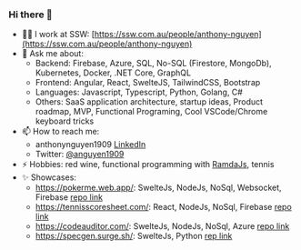 ### Hi there 👋

- 👨‍💻 I work at SSW: [https://ssw.com.au/people/anthony-nguyen](https://ssw.com.au/people/anthony-nguyen)
- 💬 Ask me about: 
  - Backend: Firebase, Azure, SQL, No-SQL (Firestore, MongoDb), Kubernetes, Docker, .NET Core, GraphQL
  - Frontend: Angular, React, SwelteJS, TailwindCSS, Bootstrap
  - Languages: Javascript, Typescript, Python, Golang, C#
  - Others: SaaS application architecture, startup ideas, Product roadmap, MVP, Functional Programing, Cool VSCode/Chrome keyboard tricks
- 📫 How to reach me:
  - anthonynguyen1909 [LinkedIn](https://www.linkedin.com/in/anthonynguyen1909)
  - Twitter: [@anguyen1909](https://twitter.com/anguyen1909)
- ⚡ Hobbies: red wine, functional programming with [RamdaJs](https://ramdajs.com/docs/), tennis 
- ✨ Showcases:
  - https://pokerme.web.app/: SwelteJs, NodeJs, NoSql, Websocket, Firebase [repo link](https://github.com/nvhoanganh/pokerme)
  - https://tennisscoresheet.com/: React, NodeJs, NoSql, Firebase  [repo link](https://github.com/nvhoanganh/tennis-schiit)
  - https://codeauditor.com/: SwelteJs, NodeJs, NoSql, Azure [repo link](https://github.com/SSWConsulting/SSW.CodeAuditor)
  - https://specgen.surge.sh/: SwelteJs, Python [rep link](https://github.com/nvhoanganh/ssw-spec-review-gen) 
